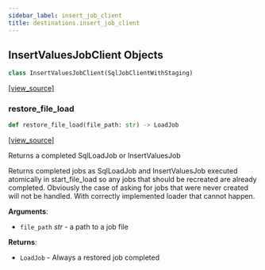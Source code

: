 ```yaml
---
sidebar_label: insert_job_client
title: destinations.insert_job_client
---
```


## InsertValuesJobClient Objects

```python
class InsertValuesJobClient(SqlJobClientWithStaging)
```

[[view_source]](https://github.com/dlt-hub/dlt/blob/3739c9ac839aafef713f6d5ebbc6a81b2a39a1b0/dlt/destinations/insert_job_client.py#L102)

### restore\_file\_load

```python
def restore_file_load(file_path: str) -> LoadJob
```

[[view_source]](https://github.com/dlt-hub/dlt/blob/3739c9ac839aafef713f6d5ebbc6a81b2a39a1b0/dlt/destinations/insert_job_client.py#L103)

Returns a completed SqlLoadJob or InsertValuesJob

Returns completed jobs as SqlLoadJob and InsertValuesJob executed atomically in start_file_load so any jobs that should be recreated are already completed.
Obviously the case of asking for jobs that were never created will not be handled. With correctly implemented loader that cannot happen.

**Arguments**:

- `file_path` _str_ - a path to a job file
  

**Returns**:

- `LoadJob` - Always a restored job completed

